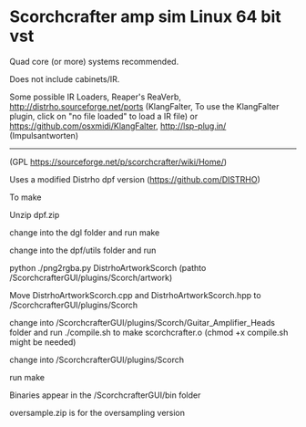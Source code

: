 # Scorchcrafter amp sim Linux 64 bit vst

Quad core (or more) systems recommended.

Does not include cabinets/IR.

Some possible IR Loaders, Reaper's ReaVerb, http://distrho.sourceforge.net/ports (KlangFalter, To use the KlangFalter plugin, click on "no file loaded" to load a IR file) or https://github.com/osxmidi/KlangFalter, http://lsp-plug.in/ (Impulsantworten)

-----

(GPL https://sourceforge.net/p/scorchcrafter/wiki/Home/) 

Uses a modified Distrho dpf version (https://github.com/DISTRHO)

To make

Unzip dpf.zip

change into the dgl folder and run make

change into the dpf/utils folder and run

python ./png2rgba.py DistrhoArtworkScorch (pathto /ScorchcrafterGUI/plugins/Scorch/artwork)

Move DistrhoArtworkScorch.cpp and DistrhoArtworkScorch.hpp to /ScorchcrafterGUI/plugins/Scorch

change into /ScorchcrafterGUI/plugins/Scorch/Guitar_Amplifier_Heads folder and run ./compile.sh to make scorchcrafter.o (chmod +x compile.sh might be needed)

change into /ScorchcrafterGUI/plugins/Scorch 

run make

Binaries appear in the /ScorchcrafterGUI/bin folder

oversample.zip is for the oversampling version



